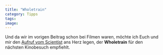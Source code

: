 ```yaml
---
title: "Wholetrain"
category: Tipps
tags: 
image: 
---
```


Und da wir im vorigen Beitrag schon bei Filmen waren, möchte ich Euch und mir den [Aufruf vom Scientist](http://www.the-groundzero.com/forum/viewtopic.php?id=95) ans Herz legen, der **Wholetrain** für den nächsten Kinobesuch empfiehlt.